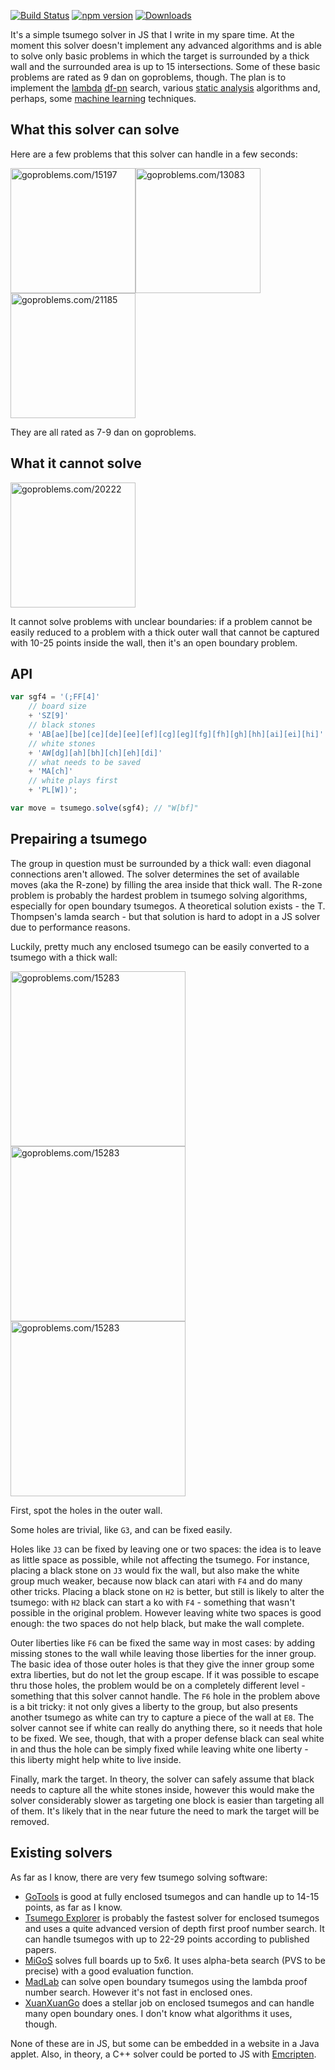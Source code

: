 [![Build Status](https://travis-ci.org/d180cf/tsumego.js.svg?branch=master)](https://travis-ci.org/d180cf/tsumego.js)
[![npm version](https://badge.fury.io/js/tsumego.js.svg)](https://www.npmjs.com/package/tsumego.js)
[![Downloads](https://img.shields.io/npm/dm/tsumego.js.svg)](https://www.npmjs.com/package/tsumego.js)

It's a simple tsumego solver in JS that I write in my spare time. At the moment this solver doesn't implement any advanced algorithms and is able to solve only basic problems in which the target is surrounded by a thick wall and the surrounded area is up to 15 intersections. Some of these basic problems are rated as 9 dan on goproblems, though. The plan is to implement the [lambda](http://www.t-t.dk/publications/lambda_lncs.pdf) [df-pn](http://www.ijcai.org/papers07/Papers/IJCAI07-387.pdf) search, various [static analysis](https://webdocs.cs.ualberta.ca/~mmueller/ps/gpw97.pdf) algorithms and, perhaps, some [machine learning](http://arxiv.org/abs/1412.3409) techniques.

## What this solver can solve

Here are a few problems that this solver can handle in a few seconds:

<img src="https://rawgit.com/d180cf/tsumego.js/master/docs/pics/15197.svg" height="200pt" title="goproblems.com/15197" /><img src="https://rawgit.com/d180cf/tsumego.js/master/docs/pics/13083.svg" height="200pt" title="goproblems.com/13083" /><img src="https://rawgit.com/d180cf/tsumego.js/master/docs/pics/21185.svg" height="200pt" title="goproblems.com/21185" />

They are all rated as 7-9 dan on goproblems.

## What it cannot solve

<img src="https://rawgit.com/d180cf/tsumego.js/master/docs/pics/20222.svg" height="200pt" title="goproblems.com/20222" />

It cannot solve problems with unclear boundaries: if a problem cannot be easily reduced to a problem with a thick outer wall that cannot be captured with 10-25 points inside the wall, then it's an open boundary problem.

## API

```ts
var sgf4 = '(;FF[4]'
    // board size
    + 'SZ[9]'
    // black stones
    + 'AB[ae][be][ce][de][ee][ef][cg][eg][fg][fh][gh][hh][ai][ei][hi]'
    // white stones
    + 'AW[dg][ah][bh][ch][eh][di]'
    // what needs to be saved
    + 'MA[ch]'
    // white plays first
    + 'PL[W])';

var move = tsumego.solve(sgf4); // "W[bf]"
```

## Prepairing a tsumego

The group in question must be surrounded by a thick wall: even diagonal connections aren't allowed. The solver determines the set of available moves (aka the R-zone) by filling the area inside that thick wall. The R-zone problem is probably the hardest problem in tsumego solving algorithms, especially for open boundary tsumegos. A theoretical solution exists - the T. Thompsen's lamda search - but that solution is hard to adopt in a JS solver due to performance reasons.

Luckily, pretty much any enclosed tsumego can be easily converted to a tsumego with a thick wall:

<img src="https://rawgit.com/d180cf/tsumego.js/master/docs/pics/et/1.svg" height="280pt" title="goproblems.com/15283" /><img src="https://rawgit.com/d180cf/tsumego.js/master/docs/pics/et/2.svg" height="280pt" title="goproblems.com/15283" /><img src="https://rawgit.com/d180cf/tsumego.js/master/docs/pics/et/3.svg" height="280pt" title="goproblems.com/15283" />

First, spot the holes in the outer wall.

Some holes are trivial, like `G3`, and can be fixed easily.

Holes like `J3` can be fixed by leaving one or two spaces: the idea is to leave as little space as possible, while not affecting the tsumego. For instance, placing a black stone on `J3` would fix the wall, but also make the white group much weaker, because now black can atari with `F4` and do many other tricks. Placing a black stone on `H2` is better, but still is likely to alter the tsumego: with `H2` black can start a ko with `F4` - something that wasn't possible in the original problem. However leaving white two spaces is good enough: the two spaces do not help black, but make the wall complete. 

Outer liberties like `F6` can be fixed the same way in most cases: by adding missing stones to the wall while leaving those liberties for the inner group. The basic idea of those outer holes is that they give the inner group some extra liberties, but do not let the group escape. If it was possible to escape thru those holes, the problem would be on a completely different level - something that this solver cannot handle. The `F6` hole in the problem above is a bit tricky: it not only gives a liberty to the group, but also presents another tsumego as white can try to capture a piece of the wall at `E8`. The solver cannot see if white can really do anything there, so it needs that hole to be fixed. We see, though, that with a proper defense black can seal white in and thus the hole can be simply fixed while leaving white one liberty - this liberty might help white to live inside.

Finally, mark the target. In theory, the solver can safely assume that black needs to capture all the white stones inside, however this would make the solver considerably slower as targeting one block is easier than targeting all of them. It's likely that in the near future the need to mark the target will be removed. 

## Existing solvers

As far as I know, there are very few tsumego solving software:

- [GoTools](http://lie.math.brocku.ca/gotools/index.php?content=about) is good at fully enclosed tsumegos and can handle up to 14-15 points, as far as I know.
- [Tsumego Explorer](http://webdocs.cs.ualberta.ca/~mmueller/ps/aaai05-tsumego.pdf) is probably the fastest solver for enclosed tsumegos and uses a quite advanced version of depth first proof number search. It can handle tsumegos with up to 22-29 points according to published papers.
- [MiGoS](http://erikvanderwerf.tengen.nl/5x5/5x5solved.html) solves full boards up to 5x6. It uses alpha-beta search (PVS to be precise) with a good evaluation function.
- [MadLab](http://www.t-t.dk/madlab/) can solve open boundary tsumegos using the lambda proof number search. However it's not fast in enclosed ones.
- [XuanXuanGo](http://www.xuanxuango.com/solver.htm) does a stellar job on enclosed tsumegos and can handle many open boundary ones. I don't know what algorithms it uses, though.

None of these are in JS, but some can be embedded in a website in a Java applet. Also, in theory, a C++ solver could be ported to JS with [Emcripten](https://en.wikipedia.org/wiki/Emscripten).
